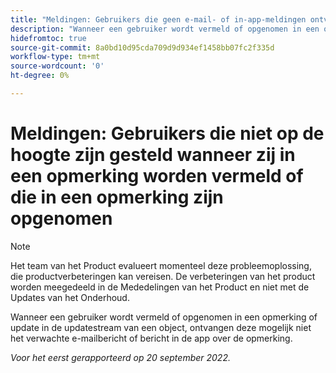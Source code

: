 ```yaml
---
title: "Meldingen: Gebruikers die geen e-mail- of in-app-meldingen ontvangen wanneer deze worden vermeld of in een opmerking worden opgenomen"
description: "Wanneer een gebruiker wordt vermeld of opgenomen in een opmerking of update in de updatestream van een object, ontvangen deze mogelijk niet het verwachte e-mailbericht of bericht in de app over de opmerking."
hidefromtoc: true
source-git-commit: 8a0bd10d95cda709d9d934ef1458bb07fc2f335d
workflow-type: tm+mt
source-wordcount: '0'
ht-degree: 0%

---
```



# Meldingen: Gebruikers die niet op de hoogte zijn gesteld wanneer zij in een opmerking worden vermeld of die in een opmerking zijn opgenomen

>[!NOTE]
>
>Het team van het Product evalueert momenteel deze probleemoplossing, die productverbeteringen kan vereisen. De verbeteringen van het product worden meegedeeld in de Mededelingen van het Product en niet met de Updates van het Onderhoud.

Wanneer een gebruiker wordt vermeld of opgenomen in een opmerking of update in de updatestream van een object, ontvangen deze mogelijk niet het verwachte e-mailbericht of bericht in de app over de opmerking.

_Voor het eerst gerapporteerd op 20 september 2022._

